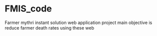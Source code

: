 # FMIS_code
Farmer mythri instant solution web application project main objective is reduce farmer death rates using these web
